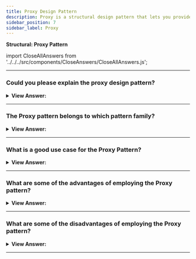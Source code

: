 ```yaml
---
title: Proxy Design Pattern
description: Proxy is a structural design pattern that lets you provide a substitute or placeholder for another object. A proxy controls access to the original object, allowing you to perform something either before or after the request gets through to the original object.
sidebar_position: 7
sidebar_label: Proxy
---
```


**Structural: Proxy Pattern**

import CloseAllAnswers from '../../../src/components/CloseAnswers/CloseAllAnswers.js';

<CloseAllAnswers />

---

### Could you please explain the proxy design pattern?

<details className='answer'>
  <summary>
    <strong>View Answer:</strong>
  </summary>
  <div>
    <div>
      <strong>Interview Response:</strong> The Proxy Pattern, as the name suggests, functions as a proxy or placeholder for another object to manage access, decrease cost, and simplify the code. The proxy could connect to almost anything – a network connection, a large object in memory, a file, or another resource that would have been expensive or impossible to recreate.<br/>
    </div>
    <div>
</div><br />
  <div><strong className="codeExample">Code Example #1:</strong><br /><br />

<img src="/img/javascript-proxy.jpg" /><br /><br />

**This pattern's objects are as follows:**

**Client** -- Example code: _the run() function_

- To request an operation, call proxy.

**Proxy** -- Example code: _GeoProxy_

- provides a user interface similar to the real object
- and maintains a reference to the real object that allows the proxy to access it.
- Responds to requests and forwards them to the actual object.

**RealSubject** -- Example code: _GeoCoder_

- specifies the actual object for which service is getting requested

<br/>

```js
function Flyweight(make, model, processor) {
  this.make = make;
  this.model = model;
  this.processor = processor;
}

let FlyWeightFactory = (function () {
  let flyweights = {};

  return {
    get: function (make, model, processor) {
      if (!flyweights[make + model]) {
        flyweights[make + model] = new Flyweight(make, model, processor);
      }
      return flyweights[make + model];
    },

    getCount: function () {
      let count = 0;
      for (let f in flyweights) count++;
      return count;
    },
  };
})();

function ComputerCollection() {
  let computers = {};
  let count = 0;

  return {
    add: function (make, model, processor, memory, tag) {
      computers[tag] = new Computer(make, model, processor, memory, tag);
      count++;
    },

    get: function (tag) {
      return computers[tag];
    },

    getCount: function () {
      return count;
    },
  };
}

let Computer = function (make, model, processor, memory, tag) {
  this.flyweight = FlyWeightFactory.get(make, model, processor);
  this.memory = memory;
  this.tag = tag;
  this.getMake = function () {
    return this.flyweight.make;
  };
  // ...
};

function run() {
  let computers = new ComputerCollection();

  computers.add('Dell', 'Studio XPS', 'Intel', '5G', 'Y755P');
  computers.add('Dell', 'Studio XPS', 'Intel', '6G', 'X997T');
  computers.add('Dell', 'Studio XPS', 'Intel', '2G', 'U8U80');
  computers.add('Dell', 'Studio XPS', 'Intel', '2G', 'NT777');
  computers.add('Dell', 'Studio XPS', 'Intel', '2G', '0J88A');
  computers.add('HP', 'Envy', 'Intel', '4G', 'CNU883701');
  computers.add('HP', 'Envy', 'Intel', '2G', 'TXU003283');

  console.log('Computers: ' + computers.getCount());
  console.log('Flyweights: ' + FlyWeightFactory.getCount());
}

run();

/*

OUTPUT:

Computers: 7
Flyweights: 2

*/
```

</div><br />
  <div><strong className="codeExample">Code Example #2:</strong><br /><br />

<img src="/img/proxy-pattern.png" /><br /><br />

```js
/*  External API*/
var FlightListAPI = function () {
  //creation
};

FlightListAPI.prototype = {
  getFlight: function () {
    // get master list of flights
    console.log('Generating flight List');
  },

  searchFlight: function (flightDetails) {
    // search through the flight list based on criteria
    console.log('Searching for flight');
  },

  addFlight: function (flightData) {
    // add a new flight to the database
    console.log('Adding new flight to DB');
  },
};

// creating the proxy
var FlightListProxy = function () {
  // getting a reference to the original object
  this.flightList = new FlightListAPI();
};

FlightListProxy.prototype = {
  getFlight: function () {
    return this.flightList.getFlight();
  },

  searchFlight: function (flightDetails) {
    return this.flightList.searchFlight(flightDetails);
  },

  addFlight: function (flightData) {
    return this.flightList.addFlight(flightData);
  },
};

console.log('----------With Proxy----------');
const proxy = new FlightListProxy();
console.log(proxy.getFlight());
/*
 
OUTPUT
 
----------With Proxy----------
Generating flight List
 
 
*/
```

</div><br />
  <div><strong className="codeExample">Code Example #3:</strong><br /><br />

```js
class GetCapital {
  getMycapital(country) {
    if (country === 'Pakistan') {
      return 'Islamabad';
    } else if (country === 'India') {
      return 'New Delhi';
    } else if (country === 'Canada') {
      return 'Ottawa';
    } else if (country === 'Egypt') {
      return 'Cairo';
    } else {
      return '';
    }
  }
}

class ProxyGetCapital {
  constructor() {
    this.capital = new GetCapital();
    this.cache = {};
  }

  getMycapital(country) {
    if (!this.cache[country]) {
      var value = this.capital.getMycapital(country);
      this.cache[country] = value;
      return `${value}--Returning From GetCaptial`;
    } else {
      return `${this.cache[country]}--Returning from Cache`;
    }
  }
}

var capital = new ProxyGetCapital();
console.log(capital.getMycapital('Pakistan'));
console.log(capital.getMycapital('India'));
console.log(capital.getMycapital('Canada'));
console.log(capital.getMycapital('Egypt'));
console.log(capital.getMycapital('Egypt'));
console.log(capital.getMycapital('Egypt'));
console.log(capital.getMycapital('Pakistan'));
console.log(capital.getMycapital('Pakistan'));
console.log(capital.getMycapital('Canada'));

/*

OUTPUT:

Islamabad--Returning From GetCaptial
New Delhi--Returning From GetCaptial
Ottawa--Returning From GetCaptial
Cairo--Returning From GetCaptial
Cairo--Returning from Cache
Cairo--Returning from Cache
Islamabad--Returning from Cache
Islamabad--Returning from Cache
Ottawa--Returning from Cache

*/
```

</div>
 </div>

</details>

---

### The Proxy pattern belongs to which pattern family?

<details>
  <summary>
    <strong>View Answer:</strong>
  </summary>
  <div>
    <div>
      <strong>Interview Response:</strong> The Proxy pattern is a type of structural design pattern.
    </div>
  </div>
</details>

---

### What is a good use case for the Proxy Pattern?

<details>
  <summary>
    <strong>View Answer:</strong>
  </summary>
  <div>
    <div>
      <strong>Interview Response:</strong> The proxy pattern attempts to lighten the load on the target object. It is useful when dealing with large applications that make many network requests. Because delays may occur when responding to such requests, using a proxy pattern prevents the target object from becoming overburdened with requests.<br/><br/>
      HTTP requests are a real-world example. Because these are costly operations, the proxy pattern aids in reducing the number of requests forwarded to the target.<br/>
    </div>

<br />
  </div>
</details>

---

### What are some of the advantages of employing the Proxy pattern?

<details>
  <summary>
    <strong>View Answer:</strong>
  </summary>
  <div>
    <div>
      <strong>Interview Response:</strong> Benefits of the Proxy Pattern.
    </div>
    <br />
    <div></div>

- You have control over the service object without the client being aware of it.
- You can control the lifecycle of the service object even if your clients do not care.
- The proxy functions even if the service object is not ready or unavailable.
- Open/Closed Principle. Users can add new proxies without interrupting the service or clients.

<br />
  </div>
</details>

---

### What are some of the disadvantages of employing the Proxy pattern?

<details>
  <summary>
    <strong>View Answer:</strong>
  </summary>
  <div>
    <div>
      <strong>Interview Response:</strong> Drawbacks of the Proxy Pattern.
    </div>
    <br />
    <div></div>

- Because you'll be introducing many new classes, the code may become more complicated.
- The service's response time may be delayed or hindered.

<br />
  </div>
</details>

---
